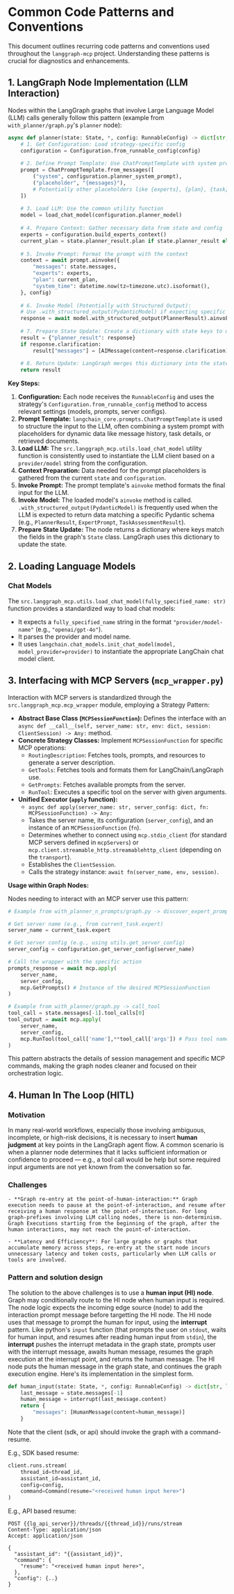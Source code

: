 # Common Code Patterns and Conventions

This document outlines recurring code patterns and conventions used throughout the `langgraph-mcp` project. Understanding these patterns is crucial for diagnostics and enhancements.

## 1. LangGraph Node Implementation (LLM Interaction)

Nodes within the LangGraph graphs that involve Large Language Model (LLM) calls generally follow this pattern (example from `with_planner/graph.py`'s `planner` node):

```python
async def planner(state: State, *, config: RunnableConfig) -> dict[str, list[BaseMessage]]:
    # 1. Get Configuration: Load strategy-specific config
    configuration = Configuration.from_runnable_config(config)
    
    # 2. Define Prompt Template: Use ChatPromptTemplate with system prompt and placeholders
    prompt = ChatPromptTemplate.from_messages([
        ("system", configuration.planner_system_prompt),
        ("placeholder", "{messages}"),
        # Potentially other placeholders like {experts}, {plan}, {task}, {retrieved_docs}...
    ])
    
    # 3. Load LLM: Use the common utility function
    model = load_chat_model(configuration.planner_model)
    
    # 4. Prepare Context: Gather necessary data from state and config
    experts = configuration.build_experts_context()
    current_plan = state.planner_result.plan if state.planner_result else []
    
    # 5. Invoke Prompt: Format the prompt with the context
    context = await prompt.ainvoke({
        "messages": state.messages,
        "experts": experts,
        "plan": current_plan,
        "system_time": datetime.now(tz=timezone.utc).isoformat(),
    }, config)
    
    # 6. Invoke Model (Potentially with Structured Output):
    # Use .with_structured_output(PydanticModel) if expecting specific format
    response = await model.with_structured_output(PlannerResult).ainvoke(context, config)
    
    # 7. Prepare State Update: Create a dictionary with state keys to update
    result = {"planner_result": response}
    if response.clarification:
        result["messages"] = [AIMessage(content=response.clarification)]
        
    # 8. Return Update: LangGraph merges this dictionary into the state
    return result
```

**Key Steps:**

1.  **Configuration:** Each node receives the `RunnableConfig` and uses the strategy's `Configuration.from_runnable_config` method to access relevant settings (models, prompts, server configs).
2.  **Prompt Template:** `langchain_core.prompts.ChatPromptTemplate` is used to structure the input to the LLM, often combining a system prompt with placeholders for dynamic data like message history, task details, or retrieved documents.
3.  **Load LLM:** The `src.langgraph_mcp.utils.load_chat_model` utility function is consistently used to instantiate the LLM client based on a `provider/model` string from the configuration.
4.  **Context Preparation:** Data needed for the prompt placeholders is gathered from the current `state` and `configuration`.
5.  **Invoke Prompt:** The prompt template's `ainvoke` method formats the final input for the LLM.
6.  **Invoke Model:** The loaded model's `ainvoke` method is called. `.with_structured_output(PydanticModel)` is frequently used when the LLM is expected to return data matching a specific Pydantic schema (e.g., `PlannerResult`, `ExpertPrompt`, `TaskAssessmentResult`).
7.  **Prepare State Update:** The node returns a dictionary where keys match the fields in the graph's `State` class. LangGraph uses this dictionary to update the state.

## 2. Loading Language Models

### Chat Models

The `src.langgraph_mcp.utils.load_chat_model(fully_specified_name: str)` function provides a standardized way to load chat models:

*   It expects a `fully_specified_name` string in the format `"provider/model-name"` (e.g., `"openai/gpt-4o"`).
*   It parses the provider and model name.
*   It uses `langchain.chat_models.init_chat_model(model, model_provider=provider)` to instantiate the appropriate LangChain chat model client.

## 3. Interfacing with MCP Servers (`mcp_wrapper.py`)

Interaction with MCP servers is standardized through the `src.langgraph_mcp.mcp_wrapper` module, employing a Strategy Pattern:

*   **Abstract Base Class (`MCPSessionFunction`):** Defines the interface with an `async def __call__(self, server_name: str, env: dict, session: ClientSession) -> Any:` method.
*   **Concrete Strategy Classes:** Implement `MCPSessionFunction` for specific MCP operations:
    *   `RoutingDescription`: Fetches tools, prompts, and resources to generate a server description.
    *   `GetTools`: Fetches tools and formats them for LangChain/LangGraph use.
    *   `GetPrompts`: Fetches available prompts from the server.
    *   `RunTool`: Executes a specific tool on the server with given arguments.
*   **Unified Executor (`apply` function):**
    *   `async def apply(server_name: str, server_config: dict, fn: MCPSessionFunction) -> Any:`
    *   Takes the server name, its configuration (`server_config`), and an instance of an `MCPSessionFunction` (`fn`).
    *   Determines whether to connect using `mcp.stdio_client` (for standard MCP servers defined in `mcpServers`) or `mcp.client.streamable_http.streamablehttp_client` (depending on the `transport`).
    *   Establishes the `ClientSession`.
    *   Calls the strategy instance: `await fn(server_name, env, session)`.

**Usage within Graph Nodes:**

Nodes needing to interact with an MCP server use this pattern:

```python
# Example from with_planner_n_prompts/graph.py -> discover_expert_prompts

# Get server name (e.g., from current_task.expert)
server_name = current_task.expert

# Get server config (e.g., using utils.get_server_config)
server_config = configuration.get_server_config(server_name)

# Call the wrapper with the specific action 
prompts_response = await mcp.apply(
    server_name, 
    server_config, 
    mcp.GetPrompts() # Instance of the desired MCPSessionFunction
)

# Example from with_planner/graph.py -> call_tool
tool_call = state.messages[-1].tool_calls[0]
tool_output = await mcp.apply(
    server_name, 
    server_config, 
    mcp.RunTool(tool_call['name'],**tool_call['args']) # Pass tool name/args
)
```

This pattern abstracts the details of session management and specific MCP commands, making the graph nodes cleaner and focused on their orchestration logic. 

## 4. Human In The Loop (HITL)

### Motivation

In many real-world workflows, especially those involving ambiguous, incomplete, or high-risk decisions, it is necessary to insert **human judgment** at key points in the LangGraph agent flow. A common scenario is when a planner node determines that it lacks sufficient information or confidence to proceed — e.g., a tool call would be help but some required input arguments are not yet known from the conversation so far.

### Challenges

	- **Graph re-entry at the point-of-human-interaction:** Graph execution needs to pause at the point-of-interaction, and resume after receiving a human response at the point-of-interaction. For long graph-prefixes involving LLM calling nodes, there is non-determinism. Graph Executions starting from the beginning of the graph, after the human interactions, may not reach the point-of-interaction.

    - **Latency and Efficiency**: For large graphs or graphs that accumulate memory across steps, re-entry at the start node incurs unnecessary latency and token costs, particularly when LLM calls or tools are involved.

### Pattern and solution design

The solution to the above challenges is to use a **human input (HI) node**. Graph may conditionally route to the HI node when human input is required. The node logic expects the incoming edge source (node) to add the interaction prompt message before targetting the HI node. The HI node uses that message to prompt the human for input, using the **interrupt** pattern. Like python's `input` function (that prompts the user on `stdout`, waits for human input, and resumes after reading human input from `stdin`), the **interrupt** pushes the interrupt metadata in the graph state, prompts user with the interrupt message, awaits human message, resumes the graph execution at the interrupt point, and returns the human message. The HI node puts the human message in the graph state, and continues the graph execution engine. Here's its implementation in the simplest form.

```python
def human_input(state: State, *, config: RunnableConfig) -> dict[str, list[BaseMessage]]:
    last_message = state.messages[-1]
    human_message = interrupt(last_message.content)
    return {
        "messages": [HumanMessage(content=human_message)]
    }
```

Note that the client (sdk, or api) should invoke the graph with a command-resume.

E.g., SDK based resume:

```python
client.runs.stream(
    thread_id=thread_id,
    assistant_id=assistant_id,
    config=config,
    command=Command(resume="<received human input here>")
)
```

E.g., API based resume:

```http
POST {{lg_api_server}}/threads/{{thread_id}}/runs/stream
Content-Type: application/json
Accept: application/json

{
  "assistant_id": "{{assistant_id}}",
  "command": {
    "resume": "<received human input here>",
  },
  "config": {..}
}
```